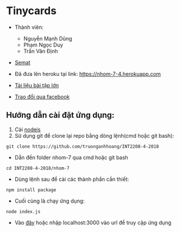 # Tinycards
- Thành viên:
    - Nguyễn Mạnh Dũng
    - Phạm Ngọc Duy
    - Trần Văn Định
- [Semat](https://docs.google.com/spreadsheets/d/1NIKzBaqmc1w2dQHGoO-Rl4WlRbVnituXdchP9Lys8GM/edit?usp=sharing)

- Đã đưa lên heroku tại link: https://nhom-7-4.herokuapp.com

- [Tài liệu bài tập lớn](https://docs.google.com/document/d/1VsnzuqYDXdrzQ1ElvVkF0h-0LJa8-F4TEy6Nqhkr-V0/edit)
- [Trao đổi qua facebook](/nhom-7/workImgs)
## Hướng dẫn cài đặt ứng dụng:
1. Cài [nodejs](https://nodejs.org/en/)
1. Sử dụng git để clone lại repo bằng dòng lệnh(cmd hoặc git bash):
```
git clone https://github.com/truonganhhoang/INT2208-4-2018
```
- Dẫn đến folder nhom-7 qua cmd hoặc git bash
``` 
cd INT2208-4-2018/nhom-7
``` 
- Dùng lệnh sau để cài các thành phần cần thiết:
```
npm install package
```
- Cuối cùng là chạy ứng dụng:
``` 
node index.js
```
- Vào [đây](localhost:3000) hoặc nhập localhost:3000 vào url để truy cập ứng dụng